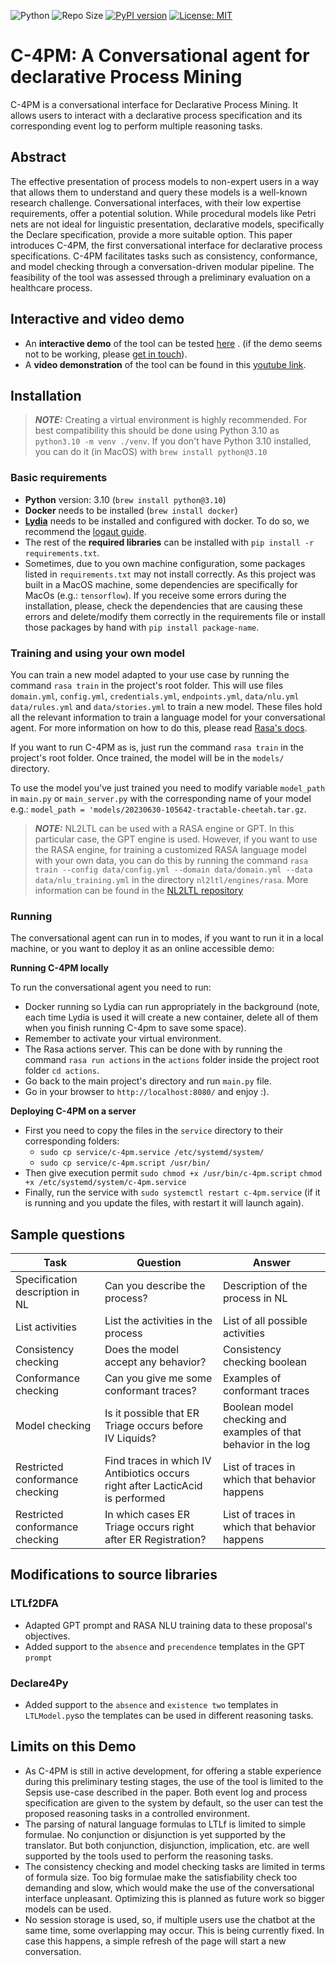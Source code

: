 ![Python](https://img.shields.io/badge/python-3.10-blue.svg)
![Repo Size](https://img.shields.io/github/repo-size/Sulstice/global-chem)
[![PyPI version](https://badge.fury.io/py/global-chem.svg)](https://badge.fury.io/py/global-chem)
[![License: MIT](https://img.shields.io/badge/License-MIT-purple.svg)](https://opensource.org/licenses/MIT)
# C-4PM: A Conversational agent for declarative Process Mining

C-4PM is a conversational interface for Declarative Process Mining. 
It allows users to interact with a declarative process specification and its corresponding event log
to perform multiple reasoning tasks.

## Abstract

The effective presentation of process models to non-expert users in a way that allows them to understand
and query these models is a well-known research challenge. Conversational interfaces, with their low
expertise requirements, offer a potential solution. While procedural models like Petri nets are not ideal
for linguistic presentation, declarative models, specifically the Declare specification, provide a more
suitable option. This paper introduces C-4PM, the first conversational interface for declarative process
specifications. C-4PM facilitates tasks such as consistency, conformance, and model checking through a
conversation-driven modular pipeline. The feasibility of the tool was assessed through a preliminary
evaluation on a healthcare process.

## Interactive and video demo
- An **interactive demo** of the tool can be tested [here](https://tec.citius.usc.es/c-4pm/) .
(if the demo seems not to be working, please [get in touch](mailto:yago.fontenla.seco@usc.es)).
- A **video demonstration** of the tool can be found in this [youtube link](https://youtu.be/A5gF3q1bQWQ).

## Installation

> **_NOTE:_**  Creating a virtual environment is highly recommended. For best compatibility this 
> should be done using Python 3.10 as `python3.10 -m venv ./venv`. If you don't have Python 3.10 installed,
> you can do it (in MacOS) with `brew install python@3.10`

### Basic requirements

- **Python** version: 3.10 (`brew install python@3.10`)
- **Docker** needs to be installed (`brew install docker`)
- [**Lydia**](https://github.com/whitemech/lydia) needs to be installed and configured with docker. 
To do so, we recommend the [logaut guide](https://pypi.org/project/logaut/).
- The rest of the **required libraries** can be installed with `pip install -r requirements.txt`.
- Sometimes, due to you own machine configuration, some packages listed in  `requirements.txt` may not install correctly.
As this project was built in a MacOS machine, some dependencies are specifically for MacOs (e.g.: `tensorflow`). 
If you receive some errors during the installation, please, check the dependencies that are causing these errors and
delete/modify them correctly in the requirements file or install those packages by hand with `pip install package-name`.

### Training and using your own model

You can train a new model adapted to your use case by running the command `rasa train` in the project's root folder.
This will use files `domain.yml`, `config.yml`, `credentials.yml`, `endpoints.yml`, `data/nlu.yml` `data/rules.yml` 
and `data/stories.yml` to train a new model.
These files hold all the relevant information to train a language model for your conversational agent. 
For more information on how to do this, please read [Rasa's docs](https://rasa.com/docs/rasa/tuning-your-model/).

If you want to run C-4PM as is, just run the command `rasa train` in the project's root folder. 
Once trained, the model will be in the `models/` directory.

To use the model you've just trained you need to modify variable `model_path` in `main.py` or 
`main_server.py` with the corresponding name of your model e.g.:
`model_path = 'models/20230630-105642-tractable-cheetah.tar.gz`.

> **_NOTE:_**   NL2LTL can be used with a RASA engine or GPT. In this particular case, the GPT engine is used.
> However, if you want to use the RASA engine, for training a customized RASA language model with your own data, 
> you can do this by running the command 
> `rasa train --config data/config.yml --domain data/domain.yml --data data/nlu_training.yml` 
>in the directory `nl2ltl/engines/rasa`. More information can be found in the [NL2LTL repository](https://github.com/IBM/nl2ltl)

### Running
The conversational agent can run in to modes, if you want to run it in a local machine, or you want to deploy it 
as an online accessible demo:

**Running C-4PM locally**

To run the conversational agent you need to run:
- Docker running so Lydia can run appropriately in the background (note, each time Lydia is used it will create a new container, delete all of them when you finish
running C-4pm to save some space).
- Remember to activate your virtual environment.
- The Rasa actions server. This can be done with by running the command `rasa run actions` in the `actions` folder inside the project root folder `cd actions`.
- Go back to the main project's directory and run `main.py` file.
- Go in your browser to `http://localhost:8080/` and enjoy :).

**Deploying C-4PM on a server**
- First you need to copy the files in the `service` directory to their corresponding folders:
  - `sudo cp service/c-4pm.service /etc/systemd/system/`
  - `sudo cp service/c-4pm.script /usr/bin/`
- Then give execution permit `sudo chmod +x /usr/bin/c-4pm.script` `chmod +x /etc/systemd/system/c-4pm.service`
- Finally, run the service with `sudo systemctl restart c-4pm.service` (if it is running and you update the files, with restart it will launch again).

## Sample questions

| Task                            | Question                                                                       | Answer                                                          |
|---------------------------------|--------------------------------------------------------------------------------|-----------------------------------------------------------------|
| Specification description in NL | Can you describe the process?                                                  | Description of the process in NL                                |
| List activities                 | List the activities in the process                                             | List of all possible activities                                 |
| Consistency checking            | Does the model accept any behavior?                                            | Consistency checking boolean                                    |
| Conformance checking            | Can you give me some conformant traces?                                        | Examples of conformant traces                                   |   
| Model checking                  | Is it possible that ER Triage occurs before IV Liquids?                        | Boolean model checking and examples of that behavior in the log |
| Restricted conformance checking | Find traces in which IV Antibiotics occurs right after LacticAcid is performed | List of traces in which that behavior happens                   |   
| Restricted conformance checking | In which cases ER Triage occurs right after ER Registration?                   | List of traces in which that behavior happens                   |   


## Modifications to source libraries

### LTLf2DFA
- Adapted GPT prompt and RASA NLU training data to these proposal's objectives.
- Added support to the `absence` and `precendence` templates in the GPT `prompt`

### Declare4Py
- Added support to the `absence` and `existence two` templates in `LTLModel.py`so the templates can be used in different reasoning tasks.

## Limits on this Demo
- As C-4PM is still in active development, for offering a stable experience during this preliminary testing stages, 
the use of the tool is limited to the Sepsis use-case described in the paper. 
Both event log and process specification are given to the system by default, 
so the user can test the proposed reasoning tasks in a controlled environment.
- The parsing of natural language formulas to LTLf is limited to simple formulae. No conjunction or disjunction is yet 
supported by the translator. But both conjunction, disjunction, implication, etc. are well supported by the tools
used to perform the reasoning tasks.
- The consistency checking and model checking tasks are limited in terms of formula size. Too big formulae make the
satisfiability check too demanding and slow, which would make the use of the conversational interface unpleasant. 
Optimizing this is planned as future work so bigger models can be used.
- No session storage is used, so, if multiple users use the chatbot at the same time, some overlapping may occur. This
is being currently fixed. In case this happens, a simple refresh of the page will start a new conversation.



